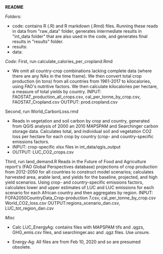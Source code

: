 **README**

*Folders:*
- code: contains R (.R) and R markdown (.Rmd) files. Running these reads in data from "raw_data" folder, generates intermediate results in "int_data folder" that are also used in the code, and generates final results in "results" folder. 
- results: 
- data: 


*Code:* 
First, run calculate_calories_per_cropland.Rmd
- We omit all country-crop combinations lacking complete data (where there are any NAs in the time frame). We then convert total crop production (in tons) from all countries from 1961-2017 to kilocalories, using FAO's nutritive factors. We then calculate kilocalories per hectare, a measure of total yields by country. 
INPUT: FAOSTAT_production_all_crops.csv, cal_per_tonne_by_crop.csv, FAOSTAT_Cropland.csv
OUTPUT: prod.cropland.csv

Second, run World_CarbonLoss.rmd
- Reads in vegetation and soil carbon by crop and country, generated from QGIS analysis of 2000 an 2010 MAPSPAM and Searchinger carbon storage data. Calculates total, and individual soil and vegetation CO2 loss per hectare for each crop by country (crop- and country-specific emissions factors.
- INPUT: crop-specific xlsx files in int_data/qgis_output
- OUTPUT: LUC_CO2_crops.csv

Third, run land_demand.R
Reads in the Future of Food and Agriculture report's (FAO Global Perspectives database) projections of crop production from 2012-2050 for all countries to construct model scenarios; calculates harvested area, arable land, and yields for the baseline, projected, and high yield scenarios. Using crop- and country-specific emissions factors, calculates lower and upper estimates of LUC and LUC emissions for each scenario for each African country and then aggregates by region.
INPUT: FOFA2050CountryData_Crop-production 7.csv, cal_per_tonne_by_crop.csv World_CO2_loss.csv
OUTPUT:regions_scenario_dan.csv, LUC_tot_region_dan.csv

*Misc*
- Calc LUC_EnergyAg: contains files with MAPSPAM tifs and .qgzs, GHG_emis.csv files, and searchinger.asc and .qgz files. Use unsure. 

- Energy-Ag: All files are from Feb 10, 2020 and so are presumed obsolete. 

